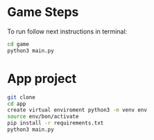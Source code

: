 # Game Steps

To run follow next instructions in terminal:

```sh
cd game
python3 main.py
```

# App project

```sh
git clone
cd app
create virtual enviroment python3 -m venv env
source env/bon/activate
pip install -r requirements.txt
python3 main.py
```
